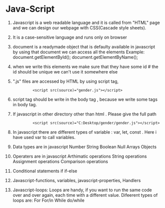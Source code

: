 # Java-Script

1. Javascript is a web readable language and it is called from "HTML" page and we can design our webpage with CSS(Cascade style sheets).
2. It is a case-sensitive language and runs only on browser
3. document is a readymade object that is defaulty available in javascript by using that document we can access all the elements 
            Example: document.getElementById();
                     document.getElementByName();

4. when we write this elements we make sure that they have some id 
                <!-- <p id="demo">Some value</p> -->
                # the id should be unique we can't use it somewhere else

5. ".js" files are accessed by HTML by using script tag,

                <script src(source)="gender.js"></script>

6. script tag should be write in the body tag , because we write some tags in body tag.

7. If javascript in other directory other than html . Please give the full path

                <script src(source)="C:Desktop/gender/gender.js"></script>

8. In javascript there are different types of variable : var, let, const . Here i have used var to call variables.

9. Data types are in javascript
        Number
        String
        Boolean
        Null
        Arrays
        Objects
10. Operaters are in javascript
        Arthimatic operations
        String operations
        Assignment operations
        Comparison operations

11. Conditional statements
        if
        if-else

12. Javascript-functions, variables, javascript-properties, Handlers

13. Javascript-loops: Loops are handy, if you want to run the same code over and over again, each time with a different value. Difeerent types of loops are:
                        For
                        For/in
                        While
                        do/while
